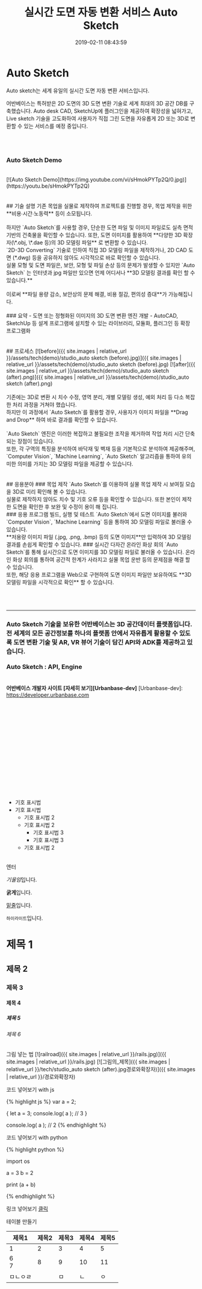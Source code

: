 ﻿---
layout: post
title: "실시간 도면 자동 변환 서비스 Auto Sketch"
date:  2019-02-11 08:43:59
tags: auto_sketch urbanbase
---

# Auto Sketch
Auto sketch는 세계 유일의 실시간 도면 자동 변환 서비스입니다.

어반베이스는 특허받은 2D 도면의 3D 도면 변환 기술로 세계 최대의 3D 공간 DB를 구축했습니다. Auto desk CAD, SketchUp에 플러그인을 제공하여 확장성을 넓혀가고, Live sketch 기술을 고도화하여 사용자가 직접 그린 도면을 자유롭게 2D 또는 3D로 변환할 수 있는 서비스를 예정 중입니다.

<br>
<br>

### Auto Sketch Demo
<br>
[![Auto Sketch Demo](https://img.youtube.com/vi/sHmokPYTp2Q/0.jpg)](https://youtu.be/sHmokPYTp2Q)
<Br>
<br>
<br>
## 기술 설명
기존 목업을 실물로 제작하여 프로젝트를 진행할 경우, 목업 제작을 위한 **비용∙시간∙노동력** 등이 소모됩니다. <br>
<br>
하지만 `Auto Sketch`를 사용할 경우, 단순한 도면 파일 및 이미지 파일로도 실측 면적 기반의 건축물을 확인할 수 있습니다. 또한, 도면 이미지를 활용하여 **다양한 3D 확장자(\*.obj, \*.dae 등)의 3D 모델링 파일** 로 변환할 수 있습니다. <br>
`2D-3D Converting` 기술로 인하여 직접 3D 모델링 파일을 제작하거나, 2D CAD 도면 (*.dwg) 등을 공유하지 않아도 시각적으로 바로 확인할 수 있습니다. <br>
실물 모형 및 도면 파일은, 보안, 모형 및 파일 손상 등의 문제가 발생할 수 있지만 `Auto Sketch` 는 인터넷과 jpg 파일만 있으면 언제 어디서나 **3D 모델링 결과를 확인 할 수 있습니다.** <br>
<br>
이로써 **파일 용량 감소, 보안상의 문제 해결, 비용 절감, 편의성 증대**가 가능해집니다. <br>
<br>
### 요약
- 도면 또는 정형화된 이미지의 3D 도면 변환 엔진 개발
- AutoCAD, SketchUp 등 설계 프로그램에 설치할 수 있는 라이브러리, 모듈화, 플러그인 등 확장 프로그램화 <br>
<Br>
<Br>
## 프로세스
[![before]({{ site.images | relative_url }}/assets/tech(demo)/studio_auto sketch (before).jpg)]({{ site.images | relative_url }}/assets/tech(demo)/studio_auto sketch (before).jpg)
[![after]({{ site.images | relative_url }}/assets/tech(demo)/studio_auto sketch (after).png)]({{ site.images | relative_url }}/assets/tech(demo)/studio_auto sketch (after).png)

<br>
<Br>
기존에는 3D로 변환 시 치수 수정, 영역 분리, 개별 모델링 생성, 예외 처리 등 다소 복잡한 처리 과정을 거쳐야 했습니다. <br />
하지만 이 과정에서 `Auto Sketch`를 활용할 경우, 사용자가 이미지 파일을 **Drag and Drop** 하여 바로 결과를 확인할 수 있습니다. <br />
<br>
`Auto Sketch` 엔진은 이러한 복잡하고 불필요한 조작을 제거하여 작업 처리 시간 단축되는 장점이 있습니다.<br />또한, 각 구역의 특징을 분석하여 바닥재 및 벽재 등을 기본적으로 분석하여 제공해주며, `Computer Vision`, `Machine Learning`, `Auto Sketch` 알고리즘을 통하여 유의미한 의미를 가지는 3D 모델링 파일을 제공할 수 있습니다. <br>
<br>
<br>
## 응용분야
### 목업 제작
`Auto Sketch`를 이용하여 실물 목업 제작 시 보여질 모습을 3D로 미리 확인해 볼 수 있습니다.<br>
실물로 제작하지 않아도 치수 및 기호 오류 등을 확인할 수 있습니다. 또한 본인이 제작한 도면을 확인한 후 보완 및 수정이 용이 해 집니다.
<br>
### 응용 프로그램 빌드, 실행 및 테스트
`Auto Sketch`에서 도면 이미지를 불러와 `Computer Vision`, `Machine Learning` 등을 통하여 3D 모델링 파일로 불러올 수 있습니다.<br>
**저용량 이미지 파일 (.jpg, .png, .bmp) 등의 도면 이미지**만 입력하여 3D 모델링 결과를 손쉽게 확인할 수 있습니다.
### 실시간 다자간 온라인 화상 회의
`Auto Sketch`를 통해 실시간으로 도면 이미지를 3D 모델링 파일로 불러올 수 있습니다. 온라인 화상 회의를 통하여 공간적 한계가 사라지고 실물 목업 운반 등의 문제점을 해결 할 수 있습니다.<br>
또한, 해당 응용 프로그램을 Web으로 구현하여 도면 이미지 파일만 보유하여도 **3D 모델링 파일을 시각적으로 확인** 할 수 있습니다.<br>
<br>
<br>
<br>


--------
<h3>
Auto Sketch 기술을 보유한 어반베이스는 3D 공간데이터 플랫폼입니다. <br>
전 세계의 모든 공간정보를 하나의 플랫폼 안에서 자유롭게 활용할 수 있도록 도면 변환 기술 및 AR, VR 뷰어 기술이 담긴 API와 ADK를 제공하고 있습니다.<br>
<br>
Auto Sketch : API, Engine <br>
<Br>
</h3>

**어반베이스 개발자 사이트 [자세히 보기][Urbanbase-dev]**
[Urbanbase-dev]: https://developer.urbanbase.com

<Br><Br><Br><Br><Br><Br><Br><Br><Br><Br><Br><Br><Br><Br>

- 기호 표시법
- 기호 표시법
    - 기호 표시법 2
    - 기호 표시법 2
        - 기호 표시법 3
        - 기호 표시법 3
    - 기호 표시법 2


<br>
엔터
<br>

*기울임*입니다.

**굵게**입니다.

<u>밑줄</u>입니다.

`하이라이트`입니다.

# 제목 1 
## 제목 2
### 제목 3
#### 제목 4
##### 제목 5
###### 제목 6

그림 넣는 법
[![railroad]({{ site.images | relative_url }}/rails.jpg)]({{ site.images | relative_url }}/rails.jpg)
[![그림의_제목]({{ site.images | relative_url }}/tech/studio_auto sketch (after).jpg경로와확장자)]({{ site.images | relative_url }}/경로와확장자)


코드 넣어보기 with js

{% highlight js %}
var a = 2;

{
    let a = 3;
    console.log( a );   // 3
}

console.log( a );       // 2
{% endhighlight %}



코드 넣어보기 with python

{% highlight python %}

import os

a = 3
b = 2

print (a + b)

{% endhighlight %}



링크 넣어보기 [클릭][Urbanbase]

[Urbanbase]: http://www.urbanbase.com


테이블 만들기

| 제목1  | 제목2 | 제목3 | 제목4 | 제목5 |
|--------|-------|-------|-------|-------|
| 1      | 2     | 3     | 4     | 5     |
| 6<br>7 | 8     | 9     | 10    | 11    |
|  ㅁㄴㅇㄹ       || ㅁ     | ㄴ    | ㅇ     |







































